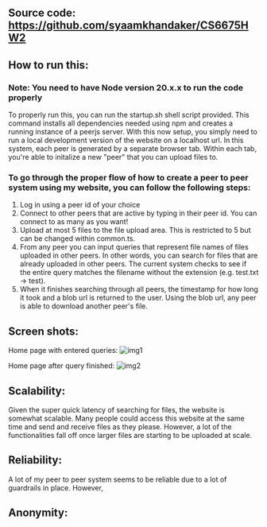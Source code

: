 ## Source code: https://github.com/syaamkhandaker/CS6675HW2

## How to run this:

### Note: You need to have Node version 20.x.x to run the code properly

To properly run this, you can run the startup.sh shell script provided. This command installs all dependencies needed using npm and creates a running instance of a peerjs server. With this now setup, you simply need to run a local development version of the website on a localhost url. In this system, each peer is generated by a separate browser tab. Within each tab, you're able to initalize a new "peer" that you can upload files to.

### To go through the proper flow of how to create a peer to peer system using my website, you can follow the following steps:

1. Log in using a peer id of your choice
2. Connect to other peers that are active by typing in their peer id. You can connect to as many as you want!
3. Upload at most 5 files to the file upload area. This is restricted to 5 but can be changed within common.ts.
4. From any peer you can input queries that represent file names of files uploaded in other peers. In other words, you can search for files that are already uploaded in other peers. The current system checks to see if the entire query matches the filename without the extension (e.g. test.txt -> test).
5. When it finishes searching through all peers, the timestamp for how long it took and a blob url is returned to the user. Using the blob url, any peer is able to download another peer's file.


## Screen shots:
Home page with entered queries: 
![img1](https://github.com/user-attachments/assets/0dcefea6-04a4-484f-9b2b-043bf6058710)

Home page after query finished:
![img2](https://github.com/user-attachments/assets/ffb9e955-6ec4-4f74-b8c3-3e7b0e7e4599)


## Scalability:

Given the super quick latency of searching for files, the website is somewhat scalable. Many people could access this website at the same time and send and receive files as they please. However, a lot of the functionalities fall off once larger files are starting to be uploaded at scale.

## Reliability:

A lot of my peer to peer system seems to be reliable due to a lot of guardrails in place. However,

## Anonymity:

